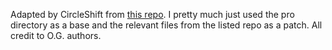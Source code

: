 Adapted by CircleShift from [this repo](https://github.com/ell1010/QMK-OpenRGB/tree/main/keyboards/gmmk/gmmk3).
I pretty much just used the pro directory as a base and the relevant files from the listed repo as a patch.
All credit to O.G. authors.
